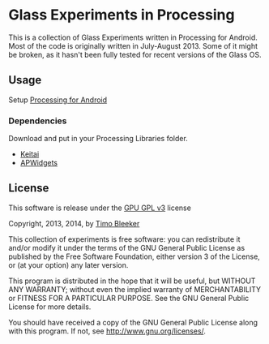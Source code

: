 # Glass Experiments in Processing

This is a collection of Glass Experiments written in Processing for Android.
Most of the code is originally written in July-August 2013. Some of it might be
broken, as it hasn't been fully tested for recent versions of the Glass OS.

## Usage

Setup [Processing for Android](http://wiki.processing.org/w/Android)

### Dependencies

Download and put in your Processing Libraries folder.

* [Keitai](https://code.google.com/p/ketai/)
* [APWidgets](https://code.google.com/p/apwidgets/)

## License

This software is release under the [GPU GPL v3](http://www.gnu.org/licenses/gpl.html) license

Copyright, 2013, 2014, by [Timo Bleeker](http://www.timobleeker.nl)

This collection of experiments is free software: you can redistribute it and/or modify
it under the terms of the GNU General Public License as published by
the Free Software Foundation, either version 3 of the License, or
(at your option) any later version.

This program is distributed in the hope that it will be useful,
but WITHOUT ANY WARRANTY; without even the implied warranty of
MERCHANTABILITY or FITNESS FOR A PARTICULAR PURPOSE.  See the
GNU General Public License for more details.

You should have received a copy of the GNU General Public License
along with this program.  If not, see <http://www.gnu.org/licenses/>.
